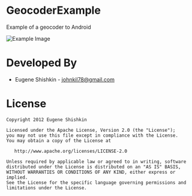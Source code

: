 GeocoderExample
===============

Example of a geocoder to Android

![Example Image][1]

Developed By
============

* Eugene Shishkin - <johnkil78@gmail.com>

License
=======

    Copyright 2012 Eugene Shishkin

    Licensed under the Apache License, Version 2.0 (the "License");
    you may not use this file except in compliance with the License.
    You may obtain a copy of the License at

       http://www.apache.org/licenses/LICENSE-2.0

    Unless required by applicable law or agreed to in writing, software
    distributed under the License is distributed on an "AS IS" BASIS,
    WITHOUT WARRANTIES OR CONDITIONS OF ANY KIND, either express or implied.
    See the License for the specific language governing permissions and
    limitations under the License.

[1]: http://s18.postimage.org/9s9kehceh/device_2012_05_16_015536.png
